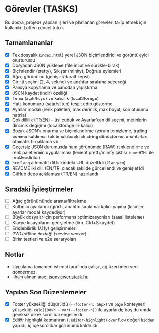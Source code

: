 # Görevler (TASKS)

Bu dosya, projede yapılan işleri ve planlanan görevleri takip etmek için kullanılır. Lütfen güncel tutun.

## Tamamlananlar
- [x] Tek dosyalık (`index.html`) yerel JSON biçimlendirici ve görüntüleyici oluşturuldu
- [x] Dosyadan JSON yükleme (file input ve sürükle-bırak)
- [x] Biçimlendir (pretty), Sıkıştır (minify), Doğrula eylemleri
- [x] Ağaç görünümü (genişlet/daralt hepsi)
- [x] Girinti seçimi (2, 4, sekme) ve anahtar sıralama seçeneği
- [x] Panoya kopyalama ve panodan yapıştırma
- [x] JSON kaydet (indir) özelliği
- [x] Tema (açık/koyu) ve kalıcılık (localStorage)
- [x] Hata konumunu (satır/sütun) tespit edip gösterme
- [x] Ayarlar modalı (renk paletleri, max derinlik, max boyut, son oturumu hatırla)
- [x] Çok dillilik (TR/EN) – üst çubuk ve Ayarlar'dan dil seçimi, metinlerin dinamik değişimi (localStorage ile kalıcı)
- [x] Bozuk JSON'u onarma ve biçimlendirme (yorum temizleme, trailing comma kaldırma, tek tırnak/backtick string dönüştürme, anahtarları otomatik tırnaklama vb.)
- [x] Geçersiz JSON durumunda ham görünümde (RAW) renklendirme ve renk paletlerinin uygulanması (lenient pretty/minify çıktısı `innerHTML` ile renklendirildi)
- [x] `hreflang` alternatif dil linkindeki URL düzeltildi (`?lang=en`)
 - [x] README iki dilli (EN/TR) olacak şekilde güncellendi ve genişletildi
 - [x] GitHub depo açıklaması (TR/EN) hazırlandı

## Sıradaki İyileştirmeler
- [ ] Ağaç görünümünde arama/filtreleme
- [ ] Kullanıcı ayarlarını (girinti, anahtar sıralama) kalıcı yapma (kısmen: ayarlar modali kaydediyor)
- [ ] Büyük dosyalar için performans optimizasyonları (sanal listeleme)
- [ ] Klavye kısayollarını genişletme (örn. Ctrl+S kaydet)
- [ ] Erişilebilirlik (A11y) geliştirmeleri
- [ ] PWA/offline desteği (service worker)
- [ ] Birim testleri ve e2e senaryoları

## Notlar
- Uygulama tamamen istemci tarafında çalışır, ağ üzerinden veri göndermez.
- İlham alınan araç: [jsonviewer.stack.hu](https://jsonviewer.stack.hu/)

## Yapılan Son Düzenlemeler
- [x] Footer yüksekliği düşürüldü (`--footer-h: 56px`) ve `page` konteyneri yüksekliği `calc(100vh - var(--footer-h))` ile ayarlandı; boş durumda gereksiz dikey scrollbar engellendi.
- [x] Editör highlight katmanının (`.editor-highlight`) `overflow` değeri `hidden` yapıldı; iç içe scrollbar görünümü kaldırıldı. 